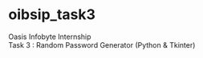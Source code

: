 # oibsip_task3
Oasis Infobyte Internship
<br>
Task 3 : Random Password Generator (Python & Tkinter)
